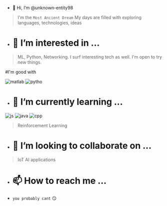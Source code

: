 - 👋 Hi, I’m @unknown-entity98
> I'm the `Most Ancient Dream`
> My days are filled with exploring languages, technologies, ideas
- # 👀 I’m interested in ...
> ML, Python, Networking. 
> I surf interesting tech as well.
> I'm open to try new things.

#I'm good with

![matlab](https://user-images.githubusercontent.com/97030480/210581871-937c4d08-de98-4a0d-b29f-0b9128994639.jpg)
![pytho](https://user-images.githubusercontent.com/97030480/210581856-0480e5e7-8025-4e9e-be04-d8bf3db6f1d5.jpg)

- # 🌱 I’m currently learning ...
![js](https://user-images.githubusercontent.com/97030480/210581827-6017cfcc-262c-49f4-9a96-bcb8bcdecc85.png)
![java](https://user-images.githubusercontent.com/97030480/210581812-6b5b4e66-ae54-42bc-9605-8cc0bd17bfd4.png)
![cpp](https://user-images.githubusercontent.com/97030480/210581794-719dad9d-a2c0-42da-891f-0446524f6d89.png)

>  Reinforcement Learning
- # 💞️ I’m looking to collaborate on ...
> IoT 
> AI applications
- # 📫 How to reach me ... 
- `you probably cant` 😏
<!---
unknown-entity98/unknown-entity98 is a ✨ special ✨ repository because its `README.md` (this file) appears on your GitHub profile.
You can click the Preview link to take a look at your changes.
--->

